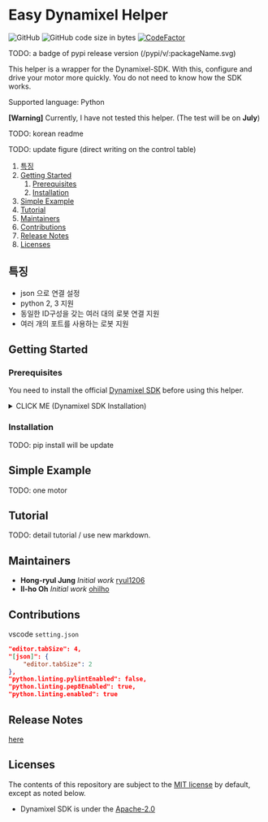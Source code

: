 # Easy Dynamixel Helper

![GitHub](https://img.shields.io/github/license/ryul1206/easy-dynamixel-helper.svg)
![GitHub code size in bytes](https://img.shields.io/github/languages/code-size/ryul1206/easy-dynamixel-helper.svg)
[![CodeFactor](https://www.codefactor.io/repository/github/ryul1206/easy-dynamixel-helper/badge/master)](https://www.codefactor.io/repository/github/ryul1206/easy-dynamixel-helper/overview/master)

TODO: a badge of pypi release version (/pypi/v/:packageName.svg)

This helper is a wrapper for the Dynamixel-SDK. With this, configure and drive your motor more quickly. You do not need to know how the SDK works.

Supported language: Python

**[Warning]** Currently, I have not tested this helper. (The test will be on **July**)

TODO: korean readme

TODO: update figure (direct writing on the control table)

<!-- Your code ===> DXL Helper ===> Your motor(control table) -->

1. [특징](#특징)
2. [Getting Started](#Getting-Started)
    1. [Prerequisites](#Prerequisites)
    2. [Installation](#Installation)
3. [Simple Example](#Simple-Example)
4. [Tutorial](#Tutorial)
5. [Maintainers](#Maintainers)
6. [Contributions](#Contributions)
7. [Release Notes](#Release-Notes)
8. [Licenses](#Licenses)

<!-- https://gist.github.com/PurpleBooth/109311bb0361f32d87a2 -->

## 특징

- json 으로 연결 설정
- python 2, 3 지원
- 동일한 ID구성을 갖는 여러 대의 로봇 연결 지원
- 여러 개의 포트를 사용하는 로봇 지원

## Getting Started

### Prerequisites

You need to install the official [Dynamixel SDK](https://github.com/ROBOTIS-GIT/DynamixelSDK) before using this helper.

<details><summary>CLICK ME (Dynamixel SDK Installation)</summary>
<p>

1. Clone the official SDK repository into your custom folder, for example, I created `~/lib`.

    ```bash
    git clone https://github.com/ROBOTIS-GIT/DynamixelSDK.git
    ```

2. Go into the folder `/DynamixelSDK/python` of your cloned SDK.

    ```bash
    cd ${your_download_path}/DynamixelSDK/python
    ```

3. Run `setup.py` as administrator to install the library.

    ```bash
    sudo python setup.py install
    ```

</p>
</details>

### Installation

TODO: pip install will be update

## Simple Example

TODO: one motor

## Tutorial

TODO: detail tutorial / use new markdown.

## Maintainers

- **Hong-ryul Jung** _Initial work_ [ryul1206](https://github.com/ryul1206)
- **Il-ho Oh** _Initial work_ [ohilho](https://github.com/ohilho)

## Contributions

vscode `setting.json`

```json
"editor.tabSize": 4,
"[json]": {
    "editor.tabSize": 2
},
"python.linting.pylintEnabled": false,
"python.linting.pep8Enabled": true,
"python.linting.enabled": true
```

## Release Notes

[here](/CHANGELOG)

## Licenses

The contents of this repository are subject to the [MIT license](/LICENSE) by default, except as noted below.

- Dynamixel SDK is under the [Apache-2.0](https://github.com/ROBOTIS-GIT/DynamixelSDK/blob/master/LICENSE)
